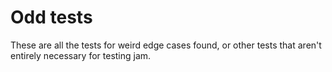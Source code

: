 # Odd tests

These are all the tests for weird edge cases found, or other tests that aren't
entirely necessary for testing jam.
